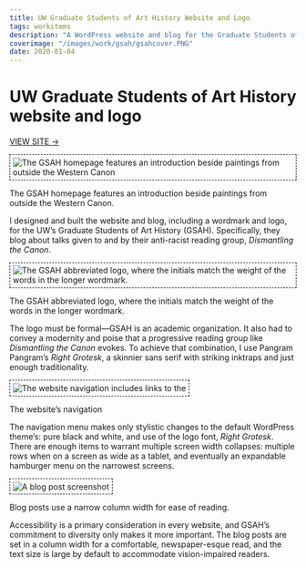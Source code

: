 ```yaml
---
title: UW Graduate Students of Art History Website and Logo
tags: workitems
description: "A WordPress website and blog for the Graduate Students of Art History, specifically their reading group, *Dismantling The Canon*"
coverimage: "/images/work/gsah/gsahcover.PNG"
date: 2020-01-04
---
```

<style>
	img {
		border: 1px dashed black;
		padding: .3rem;
	}
</style>

# UW Graduate Students of Art History website and logo

<p><a href="http://depts.washington.edu/gsah/">VIEW SITE &rarr;</a></p>

<img src="/images/work/gsah/gsahcover.PNG" alt="The GSAH homepage features an introduction beside paintings from outside the Western Canon">

<p class="caption">The GSAH homepage features an introduction beside paintings from outside the Western Canon.</p>

I designed and built the website and blog, including a wordmark and logo, for the UW’s Graduate Students of Art History (GSAH). Specifically, they blog about talks given to and by their anti-racist reading group, *Dismantling the Canon*.

<img src="/images/work/logos/gsahlogo.svg" alt="The GSAH abbreviated logo, where the initials match the weight of the words in the longer wordmark.">

<p class="caption">The GSAH abbreviated logo, where the initials match the weight of the words in the longer wordmark.</p>

The logo must be formal&mdash;GSAH is an academic organization. It also had to convey a modernity and poise that a progressive reading group like *Dismantling the Canon* evokes. To achieve that combination, I use Pangram Pangram’s *Right Grotesk*, a skinnier sans serif with striking inktraps and just enough traditionality.

<img src="/images/work/gsah/headerscreenshot.PNG" alt="The website navigation includes links to the ">

<p class="caption">The website’s navigation</p>

The navigation menu makes only stylistic changes to the default WordPress theme’s: pure black and white, and use of the logo font, *Right Grotesk*. There are enough items to warrant multiple screen width collapses: multiple rows when on a screen as wide as a tablet, and eventually an expandable hamburger menu on the narrowest screens.

<img src="/images/work/gsah/blogpostscreenshot.PNG" alt="A blog post screenshot">

<p class="caption">Blog posts use a narrow column width for ease of reading.</p>

Accessibility is a primary consideration in every website, and GSAH’s commitment to diversity only makes it more important. The blog posts are set in a column width for a comfortable, newspaper-esque read, and the text size is large by default to accommodate vision-impaired readers.